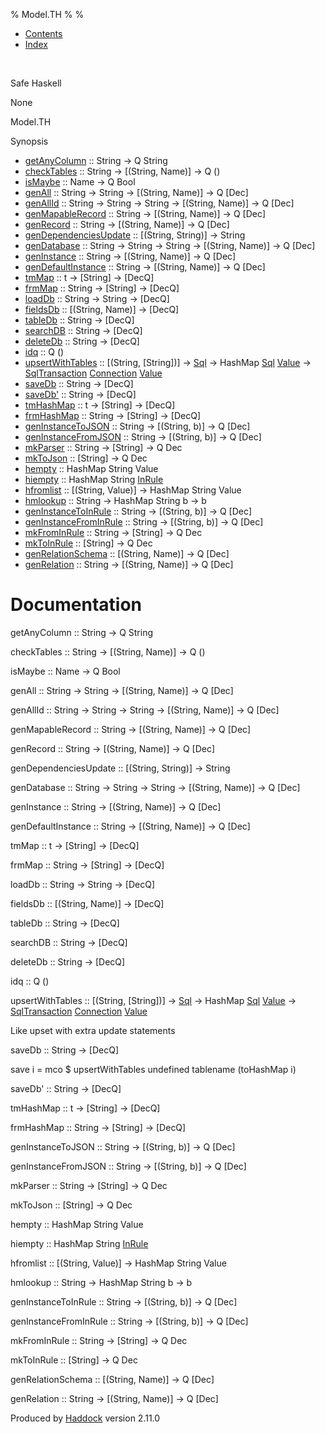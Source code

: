 % Model.TH
% 
% 

-   [Contents](index.html)
-   [Index](doc-index.html)

 

Safe Haskell

None

Model.TH

Synopsis

-   [getAnyColumn](#v:getAnyColumn) :: String -\> Q String
-   [checkTables](#v:checkTables) :: String -\> [(String, Name)] -\> Q
    ()
-   [isMaybe](#v:isMaybe) :: Name -\> Q Bool
-   [genAll](#v:genAll) :: String -\> String -\> [(String, Name)] -\> Q
    [Dec]
-   [genAllId](#v:genAllId) :: String -\> String -\> String -\>
    [(String, Name)] -\> Q [Dec]
-   [genMapableRecord](#v:genMapableRecord) :: String -\> [(String,
    Name)] -\> Q [Dec]
-   [genRecord](#v:genRecord) :: String -\> [(String, Name)] -\> Q [Dec]
-   [genDependenciesUpdate](#v:genDependenciesUpdate) :: [(String,
    String)] -\> String
-   [genDatabase](#v:genDatabase) :: String -\> String -\> String -\>
    [(String, Name)] -\> Q [Dec]
-   [genInstance](#v:genInstance) :: String -\> [(String, Name)] -\> Q
    [Dec]
-   [genDefaultInstance](#v:genDefaultInstance) :: String -\> [(String,
    Name)] -\> Q [Dec]
-   [tmMap](#v:tmMap) :: t -\> [String] -\> [DecQ]
-   [frmMap](#v:frmMap) :: String -\> [String] -\> [DecQ]
-   [loadDb](#v:loadDb) :: String -\> String -\> [DecQ]
-   [fieldsDb](#v:fieldsDb) :: [(String, Name)] -\> [DecQ]
-   [tableDb](#v:tableDb) :: String -\> [DecQ]
-   [searchDB](#v:searchDB) :: String -\> [DecQ]
-   [deleteDb](#v:deleteDb) :: String -\> [DecQ]
-   [idq](#v:idq) :: Q ()
-   [upsertWithTables](#v:upsertWithTables) :: [(String, [String])] -\>
    [Sql](Data-Database.html#t:Sql) -\> HashMap
    [Sql](Data-Database.html#t:Sql) [Value](Data-Database.html#t:Value)
    -\> [SqlTransaction](Data-SqlTransaction.html#t:SqlTransaction)
    [Connection](Data-SqlTransaction.html#t:Connection)
    [Value](Data-Database.html#t:Value)
-   [saveDb](#v:saveDb) :: String -\> [DecQ]
-   [saveDb'](#v:saveDb-39-) :: String -\> [DecQ]
-   [tmHashMap](#v:tmHashMap) :: t -\> [String] -\> [DecQ]
-   [frmHashMap](#v:frmHashMap) :: String -\> [String] -\> [DecQ]
-   [genInstanceToJSON](#v:genInstanceToJSON) :: String -\> [(String,
    b)] -\> Q [Dec]
-   [genInstanceFromJSON](#v:genInstanceFromJSON) :: String -\>
    [(String, b)] -\> Q [Dec]
-   [mkParser](#v:mkParser) :: String -\> [String] -\> Q Dec
-   [mkToJson](#v:mkToJson) :: [String] -\> Q Dec
-   [hempty](#v:hempty) :: HashMap String Value
-   [hiempty](#v:hiempty) :: HashMap String
    [InRule](Data-InRules.html#t:InRule)
-   [hfromlist](#v:hfromlist) :: [(String, Value)] -\> HashMap String
    Value
-   [hmlookup](#v:hmlookup) :: String -\> HashMap String b -\> b
-   [genInstanceToInRule](#v:genInstanceToInRule) :: String -\>
    [(String, b)] -\> Q [Dec]
-   [genInstanceFromInRule](#v:genInstanceFromInRule) :: String -\>
    [(String, b)] -\> Q [Dec]
-   [mkFromInRule](#v:mkFromInRule) :: String -\> [String] -\> Q Dec
-   [mkToInRule](#v:mkToInRule) :: [String] -\> Q Dec
-   [genRelationSchema](#v:genRelationSchema) :: [(String, Name)] -\> Q
    [Dec]
-   [genRelation](#v:genRelation) :: String -\> [(String, Name)] -\> Q
    [Dec]

Documentation
=============

getAnyColumn :: String -\> Q String

checkTables :: String -\> [(String, Name)] -\> Q ()

isMaybe :: Name -\> Q Bool

genAll :: String -\> String -\> [(String, Name)] -\> Q [Dec]

genAllId :: String -\> String -\> String -\> [(String, Name)] -\> Q
[Dec]

genMapableRecord :: String -\> [(String, Name)] -\> Q [Dec]

genRecord :: String -\> [(String, Name)] -\> Q [Dec]

genDependenciesUpdate :: [(String, String)] -\> String

genDatabase :: String -\> String -\> String -\> [(String, Name)] -\> Q
[Dec]

genInstance :: String -\> [(String, Name)] -\> Q [Dec]

genDefaultInstance :: String -\> [(String, Name)] -\> Q [Dec]

tmMap :: t -\> [String] -\> [DecQ]

frmMap :: String -\> [String] -\> [DecQ]

loadDb :: String -\> String -\> [DecQ]

fieldsDb :: [(String, Name)] -\> [DecQ]

tableDb :: String -\> [DecQ]

searchDB :: String -\> [DecQ]

deleteDb :: String -\> [DecQ]

idq :: Q ()

upsertWithTables :: [(String, [String])] -\>
[Sql](Data-Database.html#t:Sql) -\> HashMap
[Sql](Data-Database.html#t:Sql) [Value](Data-Database.html#t:Value) -\>
[SqlTransaction](Data-SqlTransaction.html#t:SqlTransaction)
[Connection](Data-SqlTransaction.html#t:Connection)
[Value](Data-Database.html#t:Value)

Like upset with extra update statements

saveDb :: String -\> [DecQ]

save i = mco \$ upsertWithTables undefined tablename (toHashMap i)

saveDb' :: String -\> [DecQ]

tmHashMap :: t -\> [String] -\> [DecQ]

frmHashMap :: String -\> [String] -\> [DecQ]

genInstanceToJSON :: String -\> [(String, b)] -\> Q [Dec]

genInstanceFromJSON :: String -\> [(String, b)] -\> Q [Dec]

mkParser :: String -\> [String] -\> Q Dec

mkToJson :: [String] -\> Q Dec

hempty :: HashMap String Value

hiempty :: HashMap String [InRule](Data-InRules.html#t:InRule)

hfromlist :: [(String, Value)] -\> HashMap String Value

hmlookup :: String -\> HashMap String b -\> b

genInstanceToInRule :: String -\> [(String, b)] -\> Q [Dec]

genInstanceFromInRule :: String -\> [(String, b)] -\> Q [Dec]

mkFromInRule :: String -\> [String] -\> Q Dec

mkToInRule :: [String] -\> Q Dec

genRelationSchema :: [(String, Name)] -\> Q [Dec]

genRelation :: String -\> [(String, Name)] -\> Q [Dec]

Produced by [Haddock](http://www.haskell.org/haddock/) version 2.11.0

